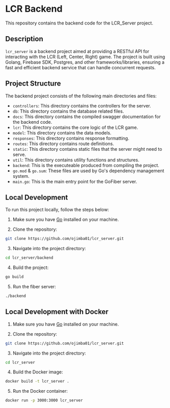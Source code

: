 # LCR Backend

This repository contains the backend code for the LCR_Server project.

## Description

`lcr_server` is a backend project aimed at providing a RESTful API for interacting with the LCR (Left, Center, Right) game. The project is built using Golang, Firebase SDK, Postgres, and other frameworks/libraries, ensuring a fast and efficient backend service that can handle concurrent requests.

## Project Structure

The backend project consists of the following main directories and files:

- `controllers`: This directory contains the controllers for the server.
- `db`: This directory contains the database related files.
- `docs`: This directory contains the compiled swagger documentation for the backend code.
- `lcr`: This directory contains the core logic of the LCR game.
- `model`: This directory contains the data models.
- `responses`: This directory contains response formatting.
- `routes`: This directory contains route definitions.
- `static`: This directory contains static files that the server might need to serve.
- `util`: This directory contains utility functions and structures.
- `backend`: This is the executeable produced from compiling the project.
- `go.mod` & `go.sum`: These files are used by Go's dependency management system.
- `main.go`: This is the main entry point for the GoFiber server.


## Local Development

To run this project locally, follow the steps below:

1. Make sure you have [Go](https://golang.org/dl/) installed on your machine.

2. Clone the repository:

```bash
git clone https://github.com/ojimba01/lcr_server.git
```

3. Navigate into the project directory:

```bash
cd lcr_server/backend
```
4. Build the project:

```bash
go build
```
5. Run the fiber server:

```bash
./backend
```

## Local Development with Docker

1. Make sure you have [Go](https://golang.org/dl/) installed on your machine.

2. Clone the repository:

```bash
git clone https://github.com/ojimba01/lcr_server.git
```

3. Navigate into the project directory:

```bash
cd lcr_server
```
4. Build the Docker image:

```bash
docker build -t lcr_server .
```
5. Run the Docker container:

```bash
docker run -p 3000:3000 lcr_server
```
